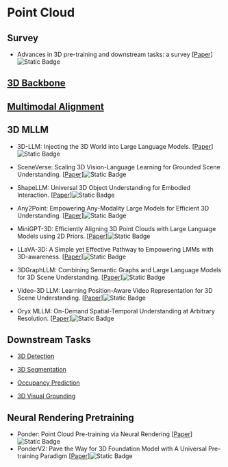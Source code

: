 # Point Cloud

## Survey

- Advances in 3D pre-training and downstream tasks: a survey [[Paper](https://doi.org/10.1007/s44336-024-00007-4)]![Static Badge](https://img.shields.io/badge/Vicinagearth-%202024-green)





## [3D Backbone](./PC_Backbone.md)

## [Multimodal Alignment](./topic/Multimodal_Alignment.md#Multimodal-Alignment-with-Point-Cloud)

## 3D MLLM

- 3D-LLM: Injecting the 3D World into Large Language Models. [[Paper](https://arxiv.org/abs/2307.12981)]![Static Badge](https://img.shields.io/badge/NeurIPS-%202023-blue)

- SceneVerse: Scaling 3D Vision-Language Learning for Grounded Scene Understanding. [[Paper](https://arxiv.org/abs/2401.09340)]![Static Badge](https://img.shields.io/badge/ECCV-%202024-blue)

- ShapeLLM: Universal 3D Object Understanding for Embodied Interaction. [[Paper](https://arxiv.org/abs/2402.17766)]![Static Badge](https://img.shields.io/badge/ECCV-%202024-blue)

- Any2Point: Empowering Any-Modality Large Models for Efficient 3D Understanding. [[Paper](https://arxiv.org/abs/2404.07989)]![Static Badge](https://img.shields.io/badge/ECCV-%202024-blue)

- MiniGPT-3D: Efficiently Aligning 3D Point Clouds with Large Language Models using 2D Priors. [[Paper](https://arxiv.org/abs/2405.01413)]![Static Badge](https://img.shields.io/badge/ACM%20Multimedia%202024-blue)

- LLaVA-3D: A Simple yet Effective Pathway to Empowering LMMs with 3D-awareness. [[Paper](https://arxiv.org/abs/2409.18125)]![Static Badge](https://img.shields.io/badge/arxiv%202409-red)

- 3DGraphLLM: Combining Semantic Graphs and Large Language Models for 3D Scene Understanding. [[Paper](https://arxiv.org/abs/2412.18450)]![Static Badge](https://img.shields.io/badge/arxiv%202412-red)

- Video-3D LLM: Learning Position-Aware Video Representation for 3D Scene Understanding. [[Paper](https://arxiv.org/abs/2412.00493)]![Static Badge](https://img.shields.io/badge/arxiv%202412-red)

- Oryx MLLM: On-Demand Spatial-Temporal Understanding at Arbitrary Resolution. [[Paper](https://arxiv.org/abs/2409.12961)]![Static Badge](https://img.shields.io/badge/ICLR-%202025-blue)

## Downstream Tasks

- [3D Detection](./PC_downstream_tasks.md#3d-detection)

- [3D Segmentation](./PC_downstream_tasks.md#3d-segmentation)

- [Occupancy Prediction](./PC_downstream_tasks.md#occupancy-prediction)

- [3D Visual Grounding](./PC_downstream_tasks.md#3d-visual-grounding)

## Neural Rendering Pretraining

- Ponder: Point Cloud Pre-training via Neural Rendering [[Paper](https://arxiv.org/abs/2301.00157)]![Static Badge](https://img.shields.io/badge/ICCV-%202023-blue)
- PonderV2: Pave the Way for 3D Foundation Model with A Universal Pre-training Paradigm [[Paper](https://arxiv.org/abs/2310.08586)]![Static Badge](https://img.shields.io/badge/arXiv-%202310-red)
